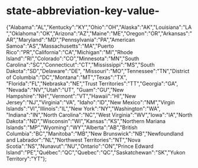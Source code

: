 # state-abbreviation-key-value-

{"Alabama":"AL","Kentucky":"KY","Ohio":"OH","Alaska":"AK","Louisiana":"LA","Oklahoma":"OK","Arizona":"AZ","Maine":"ME","Oregon":"OR","Arkansas":"AR","Maryland":"MD","Pennsylvania":"PA","American Samoa":"AS","Massachusetts":"MA","Puerto Rico":"PR","California":"CA","Michigan":"MI","Rhode Island":"RI","Colorado":"CO","Minnesota":"MN","South Carolina":"SC","Connecticut":"CT","Mississippi":"MS","South Dakota":"SD","Delaware":"DE", "Missouri":"MO","Tennessee":"TN","District of Columbia":"DC","Montana":"MT","Texas":"TX", "Florida":"FL","Nebraska":"NE","Trust Territories":"TT","Georgia":"GA",	"Nevada":"NV","Utah":"UT", "Guam":"GU","New Hampshire":"NH","Vermont":"VT","Hawaii":"HI","New Jersey":"NJ","Virginia":"VA", "Idaho":"ID","New Mexico":"NM","Virgin Islands":"VI","Illinois":"IL","New York":"NY","Washington":"WA", "Indiana":"IN","North Carolina":"NC","West Virginia":"WV","Iowa":"IA","North Dakota":"ND","Wisconsin":"WI","Kansas":"KS","Northern Mariana Islands":"MP","Wyoming":"WY","Alberta":"AB","British Columbia":"BC","Manitoba":"MB","New Brunswick":"NB","Newfoundland and Labrador":"NL","Northwest Territories":"NT","Nova Scotia":"NS","Nunavut":"NU","Ontario":"ON","Prince Edward Island":"PE","Québec":"QC","Quebec":"QC","Saskatchewan":"SK","Yukon Territory":"YT"};
